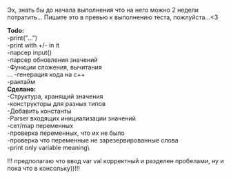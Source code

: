 Эх, знать бы до начала выполнения что на него можно 2 недели потратить...
Пишите это в превью к выполнению теста, пожлуйста...<3

**Todo:**\
	-print("...")\
	-print with +/- in it\
	-парсер input()\
	-парсер обновления значений\
	-Функции сложения, вычитания\
	...
	-генерация кода на с++\
	-рантайм\
**Сделано:**\
	-Структура, хранящий значения\
	-конструкторы для разных типов\
	-Добавить константы\
	-Parser входящих инициализации значений\
	-сет/map переменных\
	-проверка переменных, что их не было\
	-проверка что переменные не зарезервированные слова\
	-print only variable meaning\

!!! предполагаю что ввод var val корректный и разделен пробелами, ну и пока что в консольку))!!!
